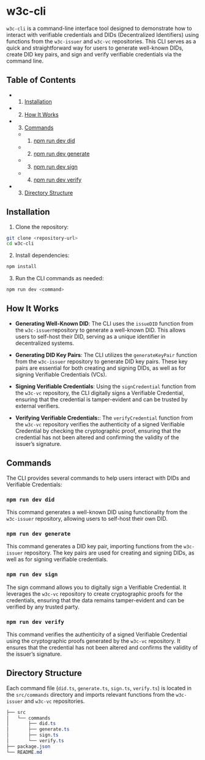 # w3c-cli

`w3c-cli` is a command-line interface tool designed to demonstrate how to interact with verifiable credentials and DIDs (Decentralized Identifiers) using functions from the `w3c-issuer` and `w3c-vc` repositories. This CLI serves as a quick and straightforward way for users to generate well-known DIDs, create DID key pairs, and sign and verify verifiable credentials via the command line.

## Table of Contents

- 1. [Installation](#installation)
- 2. [How It Works](#how-it-works)
- 3. [Commands](#commands)
  - 1. [npm run dev did](#npm-run-dev-did)
  - 2. [npm run dev generate](#npm-run-dev-generate)
  - 3. [npm run dev sign](#npm-run-dev-sign)
  - 4. [npm run dev verify](#npm-run-dev-verify)
- 3. [Directory Structure](#directory-structure)

## Installation
1. Clone the repository:
```sh
git clone <repository-url>
cd w3c-cli
```
2. Install dependencies:
```sh
npm install
```

3. Run the CLI commands as needed:
```sh
npm run dev <command>
```

## How It Works
- **Generating Well-Known DID**: The CLI uses the `issueDID` function from the `w3c-issuer`repository to generate a well-known DID. This allows users to self-host their DID, serving as a unique identifier in decentralized systems.

- **Generating DID Key Pairs**: The CLI utilizes the `generateKeyPair` function from the `w3c-issuer` repository to generate DID key pairs. These key pairs are essential for both creating and signing DIDs, as well as for signing Verifiable Credentials (VCs).

- **Signing Verifiable Credentials**: Using the `signCredential` function from the `w3c-vc` repository, the CLI digitally signs a Verifiable Credential, ensuring that the credential is tamper-evident and can be trusted by external verifiers.

- **Verifying Verifiable Credentials:**: The `verifyCredential` function from the `w3c-vc` repository verifies the authenticity of a signed Verifiable Credential by checking the cryptographic proof, ensuring that the credential has not been altered and confirming the validity of the issuer’s signature.

## Commands
The CLI provides several commands to help users interact with DIDs and Verifiable Credentials:
### `npm run dev did`
This command generates a well-known DID using functionality from the `w3c-issuer` repository, allowing users to self-host their own DID.

### `npm run dev generate`
This command generates a DID key pair, importing functions from the `w3c-issuer` repository. The key pairs are used for creating and signing DIDs, as well as for signing verifiable credentials.

### `npm run dev sign`
The sign command allows you to digitally sign a Verifiable Credential. It leverages the `w3c-vc` repository to create cryptographic proofs for the credentials, ensuring that the data remains tamper-evident and can be verified by any trusted party.

### `npm run dev verify`
This command verifies the authenticity of a signed Verifiable Credential using the cryptographic proofs generated by the `w3c-vc` repository. It ensures that the credential has not been altered and confirms the validity of the issuer’s signature.

## Directory Structure
Each command file (`did.ts`, `generate.ts`, `sign.ts`, `verify.ts`) is located in the `src/commands` directory and imports relevant functions from the `w3c-issuer` and `w3c-vc` repositories.
```css
├── src
│   └── commands
│       ├── did.ts
│       ├── generate.ts
│       ├── sign.ts
│       └── verify.ts
├── package.json
└── README.md
```
